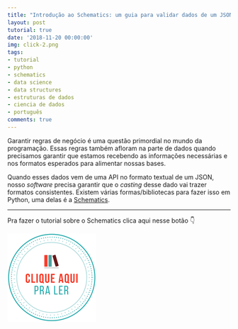 ```yaml
---
title: "Introdução ao Schematics: um guia para validar dados de um JSON"
layout: post
tutorial: true
date: '2018-11-20 00:00:00'
img: click-2.png
tags:
- tutorial
- python
- schematics
- data science
- data structures
- estruturas de dados
- ciencia de dados
- português
comments: true
---
```


Garantir regras de negócio é uma questão primordial no mundo da programação. Essas regras também afloram na parte de dados quando precisamos garantir que estamos recebendo as informações necessárias e nos formatos esperados para alimentar nossas bases.

Quando esses dados vem de uma API no formato textual de um JSON, nosso _software_ precisa garantir que o _casting_ desse dado vai trazer formatos consistentes. Existem várias formas/bibliotecas para fazer isso em Python, uma delas é a [Schematics](https://schematics.readthedocs.io/en/latest/index.html).

---

Pra fazer o tutorial sobre o Schematics clica aqui nesse botão 👇

[![clique aqui para ler](/images/clique-aqui-para-ler.png)](https://medium.com/databootcamp/introducao-ao-schematics-a62ce5b83667)
